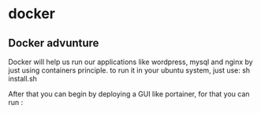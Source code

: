 # docker
<h2> Docker advunture </h1>

<p1> Docker will help us run our applications like wordpress, mysql and nginx by just using containers principle. </p1>
<p2> to run it in your ubuntu system, just use: sh install.sh </p2>

<p3> After that you can begin by deploying a GUI like portainer, for that you can run :</p3>
